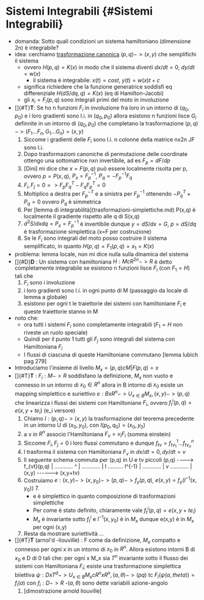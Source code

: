 # Sistemi Integrabili {#Sistemi Integrabili}

-   domanda: Sotto quali condizioni un sistema hamiltoniano (dimensione
    2n) è integrabile?
-   idea: cerchiamo [trasformazione
    canonica](funzioni-generatrici.wiki "wikilink") $(p,q)->(x,y)$ che
    semplifichi il sistema
    -   ovvero $H(p,q)=K(x)$ in modo che il sistema diventi $dx/dt=0$,
        $dy/dt=w(x)$
        -   il sistema è integrabile: $x(t)=cost$, $y(t)=w(x)t+c$
    -   significa richiedere che la funzione generatrice soddisfi eq
        differenziale $H(dS/dq,q)=K(x)$ (eq di Hamilton-Jacobi)
    -   gli $x_i=F_i(p,q)$ sono integrali primi del moto in involuzione
-   []{#T}**T**: Se ho n funzioni $F_i$ in involuzione fra loro in un
    intorno di $(q_0,p_0)$ e i loro gradienti sono l.i. in $(q_0,p_0)$
    allora esistono n funzioni lisce $G_i$ definnite in un intorno di
    $(q_0,p_0)$ che completano la trasformazione
    $(p,q)->(F_1...F_n,G_1...G_n)=(x,y)$
    1.  Siccome i gradienti delle $F_i$ sono l.i. n colonne della
        matrice nx2n JF sono l.i.
    2.  Dopo trasformazioni canoniche di permutazione delle coordinate
        ottengo una sottomatrice nxn invertibile, ad es $F_p=dF/dp$
    3.  \[Dini\] mi dice che $x=F(p,q)$ può essere localmente risolta
        per p, ovvero $p=P(x,q)$, $P_x=F_p^{-1}$, $P_q=-F_p^{-1}F_q$
    4.  ${F_i,F_j}=0 => F_pF_q^T-F_qF_p^T=0$
    5.  Moltiplico a destra per $F_p^{-T}$ e a sinistra per $F_p^{-1}$
        ottenendo $-P_q^T+P_q=0$ ovvero $P_q$ è simmetrica
    6.  Per \[lemma di integrabilità\](trasformazioni-simplettiche.md)
        P(x,q) è localmente il gradiente rispetto alle q di S(x,q)
    7.  $d^2S/dxdq=P_x=F_p^{-1}$ è invertibile dunque $y=dS/dx=G$,
        $p=dS/dq$ è trasformazione simplettica (x=F per costruzione)
    8.  Se le $F_i$ sono integrali del moto posso costruire il sistema
        semplificato, in quanto $H(p,q)=F_1(p,q)=x_1=K(x)$
-   problema: lemma locale, non mi dice nulla sulla dinamica del sistema
-   []{#D}**D** : Un sistema con hamiltoniana $H:McR^{2n}->R$ è detto
    completamente integrabile se esistono n funzioni lisce $F_i$ (con
    $F_1=H$) tali che
    1.  $F_i$ sono i involuzione
    2.  i loro gradienti sono l.i. in ogni punto di M (passaggio da
        locale di lemma a globale)
    3.  esistono per ogni t le traiettorie dei sistemi con hamiltoniane
        $F_i$ e queste traiettorie stanno in M
-   noto che:
    -   ora tutti i sistemi $F_i$ sono completamente integrabili
        ($F_1=H$ non riveste un ruolo speciale)
    -   Quindi per il punto 1 tutti gli $F_j$ sono integrali del sistema
        con Hamiltoniana $F_i$
    -   I flussi di ciascuna di queste Hamiltoniane commutano \[lemma
        lubich pag 279\]
-   Introduciamo l\'insieme di livello $M_x={(p,q)cM|F(p,q)=x}$
-   []{#T}**T** : $F_i: M->R$ soddisfano la definizione, $M_x$ non vuoto
    e connesso in un intorno di $x_0\in R^n$ allora in B intorno di
    $x_0$ esiste un mapping simplettico e suriettivo
    $e:BxR^n -> U_{x\in B} M_x, (x,y) -> (p,q)$ che linearizza i flussi
    dei sistemi con Hamiltoniane $F_i$, ovvero $f_t^i(p,q)=e(x,y+te_i)$
    (e_i versore)
    1.  Chiamo $l: (p,q)->(x,y)$ la trasformazione del teorema
        precedente in un intorno U di $(x_0,y_0)$, con
        $l(p_0,q_0)=(x_0,y_0)$
    2.  a v in $R^n$ associo l\'Hamiltoniana $F_v=v_iF_i$ (somma
        einstein)
    3.  Siccome ${F_i,F_j}=0$ i loro flussi commutano e dunque
        $f_{tv}=f_{tv_1}^1...f_{tv_n}^n$
    4.  l trasforma il sistema con Hamiltoniana $F_v$ in
        $dx/dt=0,dy/dt=v$
    5.  Il seguente schema commuta per (p,q) in U e tv piccoli
                        (p,q) ----> f_{vt}(p,q)
                          | ............ ^
                          | ............ |
                          l .......... l^{-1}
                          | ............ |
                          v ............ |
                        (x,y) ------> (x,y+tv)
    6.  Costruiamo $e: (x,y)->(x,y_0)->(p,q)->f_y(p,q)$,
        $e(x,y)=f_y(l^{-1}(x,y_0))$ 7.
        -   e è simplettico in quanto composizione di trasformazioni
            simplettiche
        -   Per come è stato definito, chiaramente vale
            $f_t^i(p,q)=e(x,y+te_i)$
        -   $M_x$ è invariante sotto $f_t^i$ e $l^{-1}(x,y_0)$ è in
            $M_x$ dunque e(x,y) è in $M_x$ per ogni (x,y)
    7.  Resta da mostrare suriettività \...
-   []{#T}**T** (arnol\'d -liouville) : F come da definizione, $M_x$
    compatto e connesso per ogni x in un intorno di $x_0$ in $R^n$.
    Allora esistono intorni B di $x_0$ e D di 0 tali che: per ogni x M_x
    sia $T^n$ invariante sotto il flusso dei sistemi con Hamiltoniana
    $F_i$; esiste una trasformazione simplettica biiettiva
    $\psi: DxT^d -> U_{x\in B} M_x c R^nxR^n, (a,\theta)->(pq)$ tc
    $F_i(\psi(a,theta))=f_i(a)$ con $f_i:D->R$ -$(a,\theta)$ sono dette
    variabili azione-angolo
    1.  \[dimostrazione arnold liouville\]
